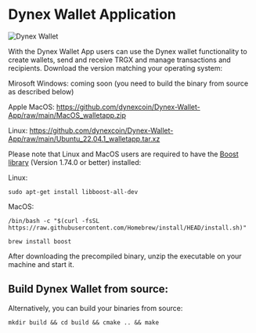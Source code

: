 # Dynex Wallet Application

![Dynex Wallet](https://github.com/dynexcoin/Dynex-Wallet-App/raw/main/dynexwallet.png)

With the Dynex Wallet App users can use the Dynex wallet functionality to create wallets, send and receive TRGX and manage transactions and recipients. Download the version matching your operating system:

Mirosoft Windows: coming soon (you need to build the binary from source as described below)

Apple MacOS: https://github.com/dynexcoin/Dynex-Wallet-App/raw/main/MacOS_walletapp.zip

Linux: https://github.com/dynexcoin/Dynex-Wallet-App/raw/main/Ubuntu_22.04.1_walletapp.tar.xz

Please note that Linux and MacOS users are required to have the [Boost library](https://www.boost.org) (Version 1.74.0 or better) installed: 

Linux:
```
sudo apt-get install libboost-all-dev 
```

MacOS:
```
/bin/bash -c "$(curl -fsSL https://raw.githubusercontent.com/Homebrew/install/HEAD/install.sh)"

brew install boost
```

After downloading the precompiled binary, unzip the executable on your machine and start it.

## Build Dynex Wallet from source:

Alternatively, you can build your binaries from source:

```
mkdir build && cd build && cmake .. && make
```

